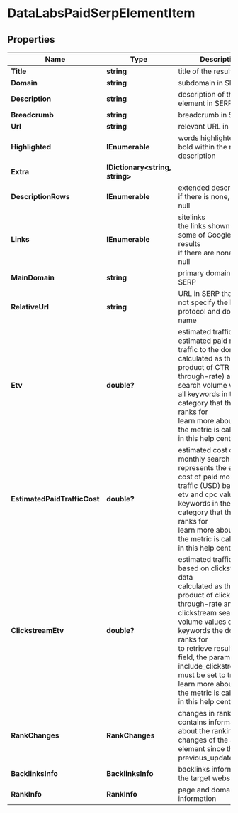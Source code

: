 # DataLabsPaidSerpElementItem


## Properties

| Name | Type | Description | Notes |
|------------ | ------------- | ------------- | -------------|
**Title** | **string** | title of the result in SERP |[optional]|
**Domain** | **string** | subdomain in SERP |[optional]|
**Description** | **string** | description of the results element in SERP |[optional]|
**Breadcrumb** | **string** | breadcrumb in SERP |[optional]|
**Url** | **string** | relevant URL in SERP |[optional]|
**Highlighted** | **IEnumerable<string>** | words highlighted in bold within the results description |[optional]|
**Extra** | **IDictionary<string, string>** |  |[optional]|
**DescriptionRows** | **IEnumerable<string>** | extended description<br>if there is none, equals null |[optional]|
**Links** | **IEnumerable<AdLinkElement>** | sitelinks<br>the links shown below some of Google’s search results<br>if there are none, equals null |[optional]|
**MainDomain** | **string** | primary domain name in SERP |[optional]|
**RelativeUrl** | **string** | URL in SERP that does not specify the HTTPs protocol and domain name |[optional]|
**Etv** | **double?** | estimated traffic volume<br>estimated paid monthly traffic to the domain<br>calculated as the product of CTR (click-through-rate) and search volume values of all keywords in the category that the domain ranks for<br>learn more about how the metric is calculated in this help center article |[optional]|
**EstimatedPaidTrafficCost** | **double?** | estimated cost of monthly search traffic<br>represents the estimated cost of paid monthly traffic (USD) based on etv and cpc values of all keywords in the category that the domain ranks for<br>learn more about how the metric is calculated in this help center article |[optional]|
**ClickstreamEtv** | **double?** | estimated traffic volume based on clickstream data<br>calculated as the product of click-through-rate and clickstream search volume values of all keywords the domain ranks for<br>to retrieve results for this field, the parameter include_clickstream_data must be set to true<br>learn more about how the metric is calculated in this help center article |[optional]|
**RankChanges** | **RankChanges** | changes in rankings<br>contains information about the ranking changes of the SERP element since the previous_updated_time |[optional]|
**BacklinksInfo** | **BacklinksInfo** | backlinks information for the target website |[optional]|
**RankInfo** | **RankInfo** | page and domain rank information |[optional]|